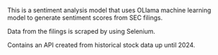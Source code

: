 This is a sentiment analysis model that uses OLlama machine learning model to generate sentiment scores from SEC filings.

Data from the filings is scraped by using Selenium.

Contains an API created from historical stock data up until 2024.
